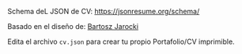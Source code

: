 Schema deL JSON de CV:
https://jsonresume.org/schema/

Basado en el diseño de:
[ Bartosz Jarocki](https://github.com/BartoszJarocki/cv)

Edita el archivo `cv.json` para crear tu propio Portafolio/CV imprimible.